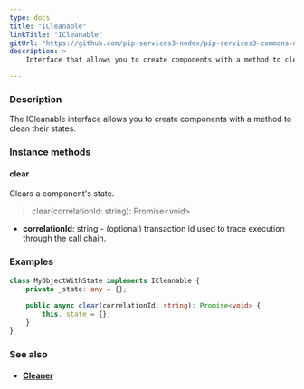 ```yaml
---
type: docs
title: "ICleanable"
linkTitle: "ICleanable"
gitUrl: "https://github.com/pip-services3-nodex/pip-services3-commons-nodex"
description: >
    Interface that allows you to create components with a method to clean their states.

---
```


### Description

The ICleanable interface allows you to create components with a method to clean their states.

### Instance methods

#### clear
Clears a component's state.

> clear(correlationId: string): Promise\<void\>

- **correlationId**: string - (optional) transaction id used to trace execution through the call chain.

### Examples
```typescript
class MyObjectWithState implements ICleanable {
    private _state: any = {};
    ...
    public async clear(correlationId: string): Promise<void> {
        this._state = {};
    }
}

```

### See also
- #### [Cleaner](../cleaner)
